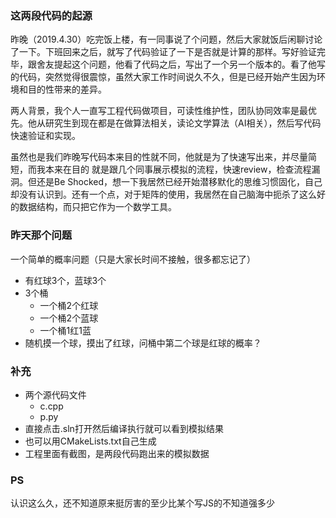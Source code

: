 ### **这两段代码的起源**
<p>昨晚（2019.4.30）吃完饭上楼，有一同事说了个问题，然后大家就饭后闲聊讨论了一下。下班回来之后，就写了代码验证了一下是否就是计算的那样。写好验证完毕，跟舍友提起这个问题，他看了代码之后，写出了一个另一个版本的。看了他写的代码，突然觉得很震惊，虽然大家工作时间说久不久，但是已经开始产生因为环境和目的性带来的差异。</p>
<p>两人背景，我个人一直写工程代码做项目，可读性维护性，团队协同效率是最优先。他从研究生到现在都是在做算法相关，读论文学算法（AI相关），然后写代码快速验证和实现。</p>
<p>虽然也是我们昨晚写代码本来目的性就不同，他就是为了快速写出来，并尽量简短，而我本来在目的 就是跟几个同事展示模拟的流程，快速review，检查流程漏洞。但还是Be Shocked，想一下我居然已经开始潜移默化的思维习惯固化，自己却没有认识到。还有一个点，对于矩阵的使用，我居然在自己脑海中扼杀了这么好的数据结构，而只把它作为一个数学工具。</p>

### **昨天那个问题**
一个简单的概率问题（只是大家长时间不接触，很多都忘记了）
* 有红球3个，蓝球3个
* 3个桶
    * 一个桶2个红球
    * 一个桶2个蓝球
    * 一个桶1红1蓝
* 随机摸一个球，摸出了红球，问桶中第二个球是红球的概率？

### **补充**
* 两个源代码文件
    * c.cpp
    * p.py
* 直接点击.sln打开然后编译执行就可以看到模拟结果
* 也可以用CMakeLists.txt自己生成
* 工程里面有截图，是两段代码跑出来的模拟数据

### **PS**
认识这么久，还不知道原来挺厉害的至少比某个写JS的不知道强多少